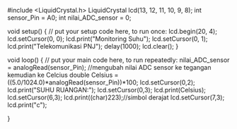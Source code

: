 #include <LiquidCrystal.h>
LiquidCrystal lcd(13, 12, 11, 10, 9, 8);
int sensor_Pin = A0;
int nilai_ADC_sensor = 0;

void setup() {
  // put your setup code here, to run once:
lcd.begin(20, 4);
lcd.setCursor(0, 0);
lcd.print("Monitoring Suhu");
lcd.setCursor(0, 1);
lcd.print("Telekomunikasi PNJ");
delay(1000);
lcd.clear();
}

void loop() {
  // put your main code here, to run repeatedly:
nilai_ADC_sensor = analogRead(sensor_Pin);
//mengubah nilai ADC sensor ke tegangan kemudian ke Celcius
double Celsius = ((5.0/1024.0)*analogRead(sensor_Pin))*100;
lcd.setCursor(0,2);
lcd.print("SUHU RUANGAN:");
lcd.setCursor(0,3);
lcd.print(Celsius);
lcd.setCursor(6,3);
lcd.print((char)223);//simbol derajat
lcd.setCursor(7,3);
lcd.print("c");

}
